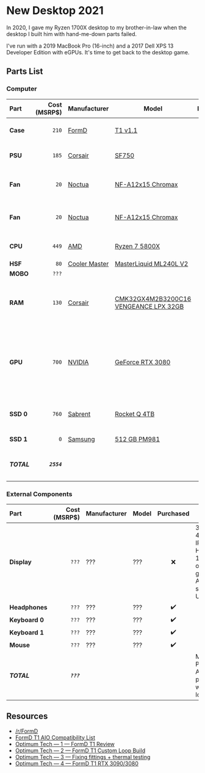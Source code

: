 # New Desktop 2021

In 2020, I gave my Ryzen 1700X desktop to my brother-in-law when the desktop I built him with hand-me-down parts failed.  

I've run with a 2019 MacBook Pro (16-inch) and a 2017 Dell XPS 13 Developer Edition with eGPUs. It's time to get back to 
the desktop game.

## Parts List

### Computer

| Part        | Cost<br>(MSRP$) | Manufacturer            | Model                                              |     Purchased      | Notes                                                                                                         |
| :---------- | --------------: | ----------------------- | -------------------------------------------------- | :----------------: | ------------------------------------------------------------------------------------------------------------- |
| **Case**    |           `210` | [FormD][CASEman]        | [T1 v1.1][CASEmod]                                 |        :x:         | white mITX case<br>9.5 Liters                                                                                 |
| **PSU**     |           `185` | [Corsair][PSUman]       | [SF750][PSUmod]                                    |        :x:         | SFX<br>750W<br>80+ Plat                                                                                       |
| **Fan**     |            `20` | [Noctua][FANman]        | [NF-A12x15 Chromax][FANmod]                        |        :x:         | 120x120x15<br>94.2 m³/h<br>1850 RPM<br>23.9 dB                                                                |
| **Fan**     |            `20` | [Noctua][FANman]        | [NF-A12x15 Chromax][FANmod]                        |        :x:         | 120x120x15<br>94.2 m³/h<br>1850 RPM<br>23.9 dB                                                                |
| **CPU**     |           `449` | [AMD][CPUman]           | [Ryzen 7 5800X][CPUmod]                            |        :x:         | 8 cores<br>16 thread<br>105W TDP                                                                              |
| **HSF**     |            `80` | [Cooler Master][HSFman] | [MasterLiquid ML240L V2][HSFmod]                   |        :x:         |                                                                                                               |
| **MOBO**    |           `???` | [][MOBOman]             | [][MOBOmod]                                        |        :x:         | mITX                                                                                                          |
| **RAM**     |           `130` | [Corsair][RAMman]       | [CMK32GX4M2B3200C16<br>VENGEANCE LPX 32GB][RAMmod] |        :x:         | 32GB<br>(2x16GB)<br>DDR4<br>3200MHz<br>C16<br>Black                                                           |
| **GPU**     |           `700` | [NVIDIA][GPUman]        | [GeForce RTX 3080][GPUmod]                         |        :x:         | Since this is *2021 Build*, am waiting to see Big Navi from AMD as well, but right now this is the selection. |
| **SSD 0**   |           `760` | [Sabrent][SSD0man]      | [Rocket Q 4TB][SSD0mod]                            |        :x:         | NVMe<br>M.2 2280<br>PCIe Gen3 x4                                                                              |
| **SSD 1**   |             `0` | [Samsung][SSD1man]      | [512 GB PM981][SSD1mod]                            | :heavy_check_mark: | NVMe<br>M.2 2280                                                                                              |
| ***TOTAL*** |    ***`2554`*** |                         |                                                    |                    | MSRP Prices.<br>Actual prices will be lower.                                                                  |

### External Components

| Part           | Cost<br>(MSRP$) | Manufacturer         | Model                |     Purchased      | Notes                                                                   |
| :------------- | --------------: | -------------------- | -------------------- | :----------------: | ----------------------------------------------------------------------- |
| **Display**    |           `???` | ???[][Displayman]    | ???[][Displaymod]    |        :x:         | 32"<br>4K<br>IPS<br>HDR10<br>120Hz or greater<br>Adaptive sync<br>USB-C |
| **Headphones** |           `???` | ???[][Headphonesman] | ???[][Headphonesmod] | :heavy_check_mark: |                                                                         |
| **Keyboard 0** |           `???` | ???[][Keyboardman0]  | ???[][Keyboardmod1]  | :heavy_check_mark: |                                                                         |
| **Keyboard 1** |           `???` | ???[][Keyboardman1]  | ???[][Keyboardmod0]  | :heavy_check_mark: |                                                                         |
| **Mouse**      |           `???` | ???[][Mouseman]      | ???[][Mousemod]      | :heavy_check_mark: |                                                                         |
| ***TOTAL***    |     ***`???`*** |                      |                      |                    | MSRP Prices.<br>Actual prices will be lower.                            |

## Resources

* [/r/FormD][reddit1]
* [FormD T1 AIO Compatibility List][gdocs1]
* [Optimum Tech — 1 — FormD T1 Review][youtube1]
* [Optimum Tech — 2 — FormD T1 Custom Loop Build][youtube2]
* [Optimum Tech — 3 — Fixing fittings + thermal testing][youtube3]
* [Optimum Tech — 4 — FormD T1 RTX 3090/3080][youtube4]

<!-- URLs PARTS -->
[CASEman]: https://formdworks.com/ "FormD"
[CASEmod]: https://formdworks.com/products/t1 "T1"
[CPUman]: https://www.amd.com/ "AMD"
[CPUmod]: https://www.amd.com/en/products/cpu/amd-ryzen-7-5800x "AMD Ryzen 7 5800X"
[Displayman]:  ""
[Displaymod]:  ""
[FANman]: https://www.noctua.at/ "Noctua.at"
[FANmod]: https://noctua.at/en/nf-a12x15-pwm-chromax-black-swap "NF-A12x15 PWM chromax.black.swap"
[GPUman]: https://www.nvidia.com/ "NVIDIA"
[GPUmod]: https://www.nvidia.com/en-us/geforce/graphics-cards/30-series/rtx-3080/ "GeForce RTX 3080 Graphics Card | NVIDIA"
[Headphonesman]:  ""
[Headphonesmod]:  ""
[HSFman]: https://www.coolermaster.com/ "Cooler Master"
[HSFmod]: https://www.coolermaster.com/catalog/coolers/cpu-liquid-coolers/masterliquid-ml240l-v2-rgb/ "MASTERLIQUID ML240L V2 RGB"
[Keyboardman0]:  ""
[Keyboardmod0]:  ""
[Keyboardman1]:  ""
[Keyboardmod1]:  ""
[MOBOman]:  ""
[MOBOmod]:  ""
[Mouseman]:  ""
[Mousemod]:  ""
[PSUman]: https://www.corsair.com/ "CORSAIR"
[PSUmod]: https://www.corsair.com/us/en/Categories/Products/Power-Supply-Units/Power-Supply-Units-Advanced/SF-Series/p/CP-9020186-NA "SF Series SF750"
[RAMman]: https://www.corsair.com/ "Corsair"
[RAMmod]: https://www.corsair.com/us/en/Categories/Products/Memory/VENGEANCE-LPX/p/CMK32GX4M2B3200C16 "Vengeance LPX 32GB (2x16GB) 3200MHz C16 DDR4 DRAM Memory Kit – Black"
[SSD0man]: Sabrent "https://www.sabrent.com/"
[SSD0mod]: https://www.sabrent.com/product/SB-RKTQ-4TB/rocket-q-4tb-nvme-pcie-m-2-2280-internal-ssd-high-performance-solid-state-drive/ "Rocket Q 4TB NVMe PCIe M.2 2280 Internal SSD Solid State Drive (SB-RKTQ-4TB)"
[SSD1man]: https://www.samsung.com/semiconductor/ "Samsung Semiconductor Global Website"
[SSD1mod]: https://www.samsung.com/semiconductor/ssd/client-ssd/MZVLB512HAJQ/ "PM981 MZVLB512HAJQ | Samsung Semiconductor Global Website"

<!-- URLs OTHER -->
[gdocs1]: https://docs.google.com/spreadsheets/d/12fTWe4Y4prgAHPhsk4HA2-wK8PRnPyy2ZxIzcbNapNE/edit?usp=sharing "Google Sheets — FormD T1 AIO Compatibility List"
[reddit1]: https://www.reddit.com/r/FormD/ "/r/FormD"
[youtube1]: https://youtu.be/Ou4iWsBNSmY "YouTube — Optimum Tech — FormD T1 - The Ultimate Sub-10L Case!"
[youtube2]: https://youtu.be/W1mO5dNJIgo "YouTube — Optimum Tech — SFF Endgame - Mini Liquid Cooled i9 / 2080 Ti Build"
[youtube3]: https://youtu.be/dbLugatTfTc "YouTube — Optimum Tech — The Liquid Cooled T1 Build is Complete!"
[youtube4]: https://youtu.be/_GhFSSLp-mE "YouTube — Optimum Tech — This Wasn’t Supposed to Work – RTX 3090 / 3080 in Sub-10L."
